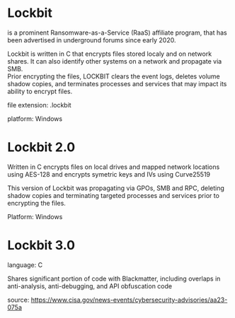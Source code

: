 # Lockbit

is a prominent Ransomware-as-a-Service (RaaS) affiliate program,  that has been advertised in underground forums since early 2020.

Lockbit is written in C that encrypts files stored localy and on network shares.
It can also identify other systems on a network and propagate via SMB.  
Prior encrypting the files, LOCKBIT clears the event logs, deletes volume shadow copies, and terminates processes and services that may impact its ability to encrypt files.

file extension:  .lockbit

platform: Windows

# Lockbit 2.0
Written in C encrypts files on local drives and mapped network locations using AES-128 and encrypts symetric keys and IVs using Curve25519

This version of Lockbit was propagating via GPOs, SMB and RPC, deleting shadow copies and terminating targeted processes and services prior to encrypting the files.

Platform: Windows

# Lockbit 3.0
language: C

Shares significant portion of code with Blackmatter, including overlaps in anti-analysis, anti-debugging, and API obfuscation code

source: https://www.cisa.gov/news-events/cybersecurity-advisories/aa23-075a
